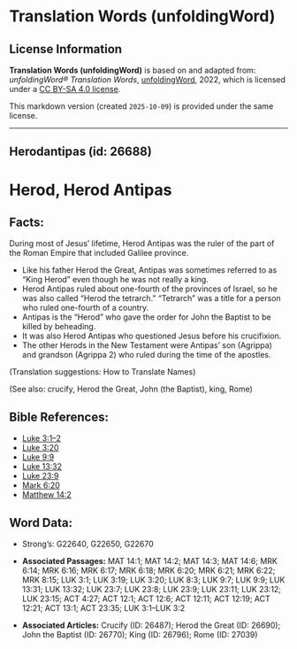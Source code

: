 # Translation Words (unfoldingWord)

## License Information

**Translation Words (unfoldingWord)** is based on and adapted from: _unfoldingWord® Translation Words_, [unfoldingWord](https://unfoldingword.org/utw), 2022, which is licensed under a [CC BY-SA 4.0 license](https://creativecommons.org/licenses/by-sa/4.0/legalcode.en).

This markdown version (created `2025-10-09`) is provided under the same license.



--------------------------------

## Herodantipas (id: 26688)

Herod, Herod Antipas
====================

Facts:
------

During most of Jesus’ lifetime, Herod Antipas was the ruler of the part of the Roman Empire that included Galilee province.

* Like his father Herod the Great, Antipas was sometimes referred to as “King Herod” even though he was not really a king.
* Herod Antipas ruled about one\-fourth of the provinces of Israel, so he was also called “Herod the tetrarch.” “Tetrarch” was a title for a person who ruled one\-fourth of a country.
* Antipas is the “Herod” who gave the order for John the Baptist to be killed by beheading.
* It was also Herod Antipas who questioned Jesus before his crucifixion.
* The other Herods in the New Testament were Antipas’ son (Agrippa) and grandson (Agrippa 2\) who ruled during the time of the apostles.

(Translation suggestions: How to Translate Names)

(See also: crucify, Herod the Great, John (the Baptist), king, Rome)

Bible References:
-----------------

* [Luke 3:1–2](https://ref.ly/Luke3:1-Luke3:2)
* [Luke 3:20](https://ref.ly/Luke3:20)
* [Luke 9:9](https://ref.ly/Luke9:9)
* [Luke 13:32](https://ref.ly/Luke13:32)
* [Luke 23:9](https://ref.ly/Luke23:9)
* [Mark 6:20](https://ref.ly/Mark6:20)
* [Matthew 14:2](https://ref.ly/Matt14:2)

Word Data:
----------

* Strong’s: G22640, G22650, G22670

* **Associated Passages:** MAT 14:1; MAT 14:2; MAT 14:3; MAT 14:6; MRK 6:14; MRK 6:16; MRK 6:17; MRK 6:18; MRK 6:20; MRK 6:21; MRK 6:22; MRK 8:15; LUK 3:1; LUK 3:19; LUK 3:20; LUK 8:3; LUK 9:7; LUK 9:9; LUK 13:31; LUK 13:32; LUK 23:7; LUK 23:8; LUK 23:9; LUK 23:11; LUK 23:12; LUK 23:15; ACT 4:27; ACT 12:1; ACT 12:6; ACT 12:11; ACT 12:19; ACT 12:21; ACT 13:1; ACT 23:35; LUK 3:1–LUK 3:2
* **Associated Articles:** Crucify (ID: 26487); Herod the Great (ID: 26690); John the Baptist (ID: 26770); King (ID: 26796); Rome (ID: 27039)

